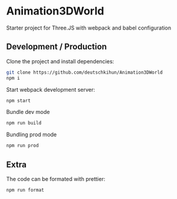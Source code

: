 # Animation3DWorld

Starter project for Three.JS with webpack and babel configuration 

## Development / Production

Clone the project and install dependencies:

```bash
git clone https://github.com/deutschkihun/Animation3DWorld
npm i
```

Start webpack development server:

```bash
npm start
```

Bundle dev mode 

```bash
npm run build
```

Bundling prod mode 

```bash
npm run prod
```

## Extra

The code can be formated with prettier:

```bash
npm run format
```
